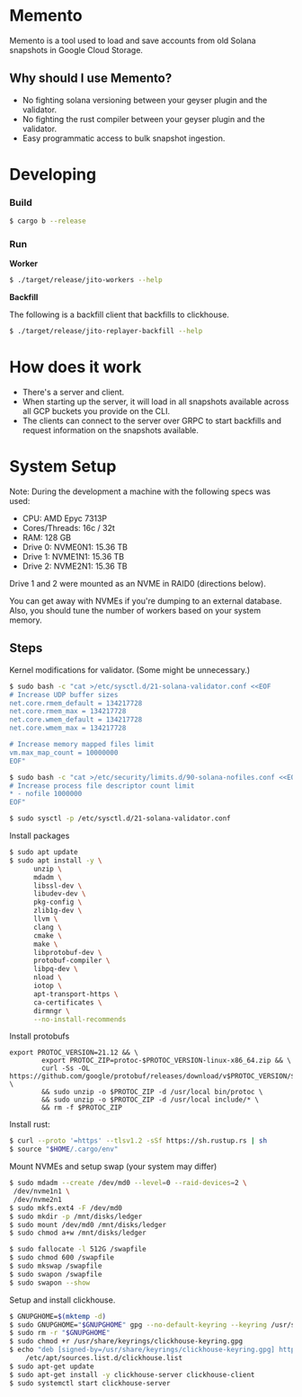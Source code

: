 # Memento

Memento is a tool used to load and save accounts from old Solana snapshots in Google Cloud Storage.

## Why should I use Memento?
- No fighting solana versioning between your geyser plugin and the validator.
- No fighting the rust compiler between your geyser plugin and the validator.
- Easy programmatic access to bulk snapshot ingestion.

# Developing
 
### Build
```bash
$ cargo b --release
```

### Run
 
**Worker**
```bash
$ ./target/release/jito-workers --help
```

**Backfill**

The following is a backfill client that backfills to clickhouse.
```bash
$ ./target/release/jito-replayer-backfill --help
```

# How does it work
- There's a server and client. 
- When starting up the server, it will load in all snapshots available across all GCP buckets you provide on the CLI.
- The clients can connect to the server over GRPC to start backfills and request information on the snapshots available.

# System Setup
Note: During the development a machine with the following specs was used:
- CPU: AMD Epyc 7313P
- Cores/Threads: 16c / 32t
- RAM: 128 GB
- Drive 0: NVME0N1: 15.36 TB
- Drive 1: NVME1N1: 15.36 TB
- Drive 2: NVME2N1: 15.36 TB

Drive 1 and 2 were mounted as an NVME in RAID0 (directions below).

You can get away with NVMEs if you're dumping to an external database. Also, you should tune the number of workers based on your system memory.

## Steps

Kernel modifications for validator. (Some might be unnecessary.)

```bash
$ sudo bash -c "cat >/etc/sysctl.d/21-solana-validator.conf <<EOF
# Increase UDP buffer sizes
net.core.rmem_default = 134217728
net.core.rmem_max = 134217728
net.core.wmem_default = 134217728
net.core.wmem_max = 134217728

# Increase memory mapped files limit
vm.max_map_count = 10000000
EOF"

$ sudo bash -c "cat >/etc/security/limits.d/90-solana-nofiles.conf <<EOF
# Increase process file descriptor count limit
* - nofile 1000000
EOF"

$ sudo sysctl -p /etc/sysctl.d/21-solana-validator.conf
```

Install packages
```bash
$ sudo apt update
$ sudo apt install -y \
      unzip \
      mdadm \
      libssl-dev \
      libudev-dev \
      pkg-config \
      zlib1g-dev \
      llvm \
      clang \
      cmake \
      make \
      libprotobuf-dev \
      protobuf-compiler \
      libpq-dev \
      nload \
      iotop \
      apt-transport-https \
      ca-certificates \
      dirmngr \
      --no-install-recommends
```

Install protobufs

```
export PROTOC_VERSION=21.12 && \
        export PROTOC_ZIP=protoc-$PROTOC_VERSION-linux-x86_64.zip && \
        curl -Ss -OL https://github.com/google/protobuf/releases/download/v$PROTOC_VERSION/$PROTOC_ZIP \
        && sudo unzip -o $PROTOC_ZIP -d /usr/local bin/protoc \
        && sudo unzip -o $PROTOC_ZIP -d /usr/local include/* \
        && rm -f $PROTOC_ZIP
```

Install rust:
```bash
$ curl --proto '=https' --tlsv1.2 -sSf https://sh.rustup.rs | sh
$ source "$HOME/.cargo/env"
```

Mount NVMEs and setup swap (your system may differ)
```bash
$ sudo mdadm --create /dev/md0 --level=0 --raid-devices=2 \
 /dev/nvme1n1 \
 /dev/nvme2n1
$ sudo mkfs.ext4 -F /dev/md0
$ sudo mkdir -p /mnt/disks/ledger
$ sudo mount /dev/md0 /mnt/disks/ledger
$ sudo chmod a+w /mnt/disks/ledger

$ sudo fallocate -l 512G /swapfile
$ sudo chmod 600 /swapfile
$ sudo mkswap /swapfile
$ sudo swapon /swapfile
$ sudo swapon --show
```

Setup and install clickhouse.

```bash
$ GNUPGHOME=$(mktemp -d)
$ sudo GNUPGHOME="$GNUPGHOME" gpg --no-default-keyring --keyring /usr/share/keyrings/clickhouse-keyring.gpg --keyserver hkp://keyserver.ubuntu.com:80 --recv-keys 8919F6BD2B48D754
$ sudo rm -r "$GNUPGHOME"
$ sudo chmod +r /usr/share/keyrings/clickhouse-keyring.gpg
$ echo "deb [signed-by=/usr/share/keyrings/clickhouse-keyring.gpg] https://packages.clickhouse.com/deb stable main" | sudo tee \
    /etc/apt/sources.list.d/clickhouse.list
$ sudo apt-get update
$ sudo apt-get install -y clickhouse-server clickhouse-client
$ sudo systemctl start clickhouse-server
```
